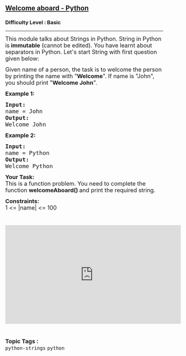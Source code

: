 <h2><a href="https://www.geeksforgeeks.org/problems/welcome-aboard-python/1?page=1&category=python&sortBy=submissions">Welcome aboard - Python</a></h2><h3>Difficulty Level : Basic</h3><hr><div class="problems_problem_content__Xm_eO"><p><span style="font-size:18px">This module talks about Strings in Python. String in Python is<strong> immutable</strong> (cannot be edited). You have learnt about separators in Python. Let's start String with first question given below:</span></p>

<p><span style="font-size:18px">Given name of a person, the task is to welcome the person by printing the name with "<strong>Welcome</strong>". If name is "John", you should print "<strong>Welcome John</strong>".</span></p>

<p><strong><span style="font-size:18px">Example 1:</span></strong></p>

<pre><span style="font-size:18px"><strong>Input:</strong>
name = John</span>
<span style="font-size:18px"><strong>Output:</strong>
Welcome John</span></pre>

<p><strong><span style="font-size:18px">Example 2:</span></strong></p>

<pre><span style="font-size:18px"><strong>Input:</strong>
name = Python</span>
<span style="font-size:18px"><strong>Output:</strong>
Welcome Python</span></pre>

<p><strong><span style="font-size:18px">Your Task:</span></strong><br>
<span style="font-size:18px">This is a function problem. You need to complete the function <strong>welcomeAboard()&nbsp;</strong>and print the required string.</span></p>

<p><span style="font-size:18px"><strong>Constraints:</strong><br>
1 &lt;= |name| &lt;= 100</span></p>

<p>&nbsp;</p>

<p><iframe frameborder="0" height="315" src="https://www.youtube.com/embed/pCoB45-CdVg" width="560"></iframe></p>
</div><br><p><span style=font-size:18px><strong>Topic Tags : </strong><br><code>python-strings</code>&nbsp;<code>python</code>&nbsp;